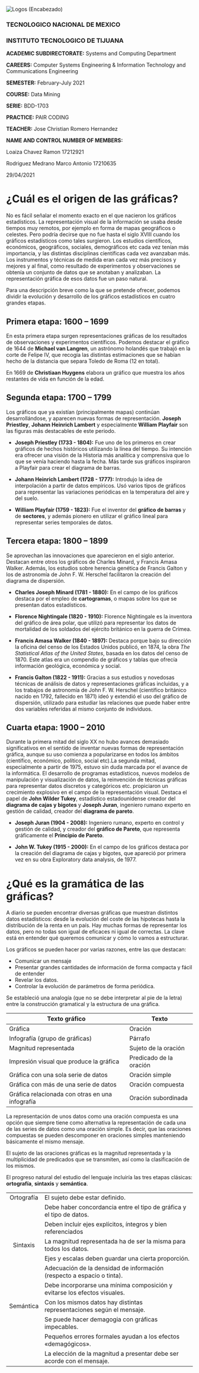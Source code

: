 ![Logos (Encabezado)](https://user-images.githubusercontent.com/38358997/111401323-4c5f8480-8686-11eb-8532-0679458bb51a.png)

### TECNOLOGICO NACIONAL DE MEXICO

### INSTITUTO TECNOLOGICO DE TIJUANA

**ACADEMIC SUBDIRECTORATE:** Systems and Computing Department

**CAREERS:** Computer Systems Engineering & Information Technology and Communications Engineering

**SEMESTER:** February-July 2021

**COURSE:** Data Mining

**SERIE:** BDD-1703

**PRACTICE:** PAIR CODING

**TEACHER:** Jose Christian Romero Hernandez

**NAME AND CONTROL NUMBER OF MEMBERS:**

Loaiza Chavez Ramon 17212921

Rodriguez Medrano Marco Antonio 17210635

29/04/2021

# ¿Cuál es el origen de las gráficas?

No es fácil señalar el momento exacto en el que nacieron los gráficos estadísticos. La representación visual de la información se usaba desde tiempos muy remotos, por ejemplo en forma de mapas geográficos o celestes. Pero podría decirse que no fue hasta el siglo XVIII cuando los gráficos estadísticos como tales surgieron. Los estudios científicos, económicos, geográficos, sociales, demográficos etc cada vez tenían más importancia, y las distintas disciplinas científicas cada vez avanzaban más. Los instrumentos y técnicas de medida eran cada vez más precisos y mejores y al final, como resultado de experimentos y observaciones se obtenía un conjunto de datos que se anotaban y analizaban. La representación gráfica de esos datos fue un paso natural.

Para una descripción breve como la que se pretende ofrecer, podemos dividir la evolución y desarrollo de los gráficos estadísticos en cuatro grandes etapas.


## Primera etapa: 1600 – 1699

En esta primera etapa surgen representaciones gráficas de los resultados de observaciones y experimentos científicos. Podemos destacar el gráfico de 1644 de **Michael van Langren**, un astrónomo holandés que trabajó en la corte de Felipe IV, que recogía las distintas estimaciones que se habían hecho de la distancia que separa Toledo de Roma (12 en total).

En 1669 de **Christiaan Huygens** elabora un gráfico que muestra los años restantes de vida en función de la edad.


## Segunda etapa: 1700 – 1799

Los gráficos que ya existían (principalmente mapas) continúan desarrollándose, y aparecen nuevas formas de representación. **Joseph Priestley**, **Johann Heinrich Lambert** y especialmente **William Playfair** son las figuras más destacables de este periodo.

* **Joseph Priestley (1733 - 1804):** Fue uno de los primeros en crear gráficos de hechos históricos utilizando la línea del tiempo. Su intención era ofrecer una visión de la Historia más analítica y comprensiva que lo que se venía haciendo hasta la fecha. Más tarde sus gráficos inspiraron a Playfair para crear el diagrama de barras.

* **Johann Heinrich Lambert (1728 - 1777):** Introdujo la idea de interpolación a partir de datos empíricos. Usó varios tipos de gráficos para representar las variaciones periódicas en la temperatura del aire y del suelo.

* **William Playfair (1759 - 1823):** Fue el inventor del **gráfico de barras** y de **sectores**, y además pionero en utilizar el gráfico lineal para representar series temporales de datos.


## Tercera etapa: 1800 – 1899

Se aprovechan las innovaciones que aparecieron en el siglo anterior. Destacan entre otros los gráficos de Charles Minard, y Francis Amasa Walker. Además, los estudios sobre herencia genética de Francis Galton y los de astronomía de John F. W. Herschel facilitaron la creación del diagrama de dispersión.

* **Charles Joseph Minard (1781 - 1880):** En el campo de los gráficos destaca por el empleo de **cartogramas**, o mapas sobre los que se presentan datos estadísticos.

* **Florence Nightingale (1820 - 1910):** Florence Nightingale es la inventora del gráfico de área polar, que utilizó para representar los datos de mortalidad de los soldados del ejército británico en la guerra de Crimea.

* **Francis Amasa Walker (1840 - 1897):** Destaca porque bajo su dirección la oficina del censo de los Estados Unidos publicó, en 1874, la obra *The Statistical Atlas of the United States*, basada en los datos del censo de 1870. Este atlas era un compendio de gráficos y tablas que ofrecía información geológica, económica y social.

* **Francis Galton (1822 - 1911):** Gracias a sus estudios y novedosas técnicas de análisis de datos y representaciones gráficas incluidas, y a los trabajos de astronomía de John F. W. Herschel (científico británico nacido en 1792, fallecido en 1871)  ideó y extendió el uso del gráfico de dispersión, utilizado para estudiar las relaciones que puede haber entre dos variables referidas al mismo conjunto de individuos.


## Cuarta etapa: 1900 – 2010

Durante la primera mitad del siglo XX no hubo avances demasiado significativos en el sentido de inventar nuevas formas de representación gráfica, aunque su uso comienza a popularizarse en todos los ámbitos (científico, económico, político, social etc).La segunda mitad, especialmente a partir de 1975,  estuvo sin duda marcada por el avance de la informática. El desarrollo de programas estadísticos, nuevos modelos de manipulación y visualización de datos, la reinvención de técnicas gráficas para representar datos discretos y categóricos etc. propiciaron un crecimiento explosivo en el campo de la representación visual. Destaca el papel de **John Wilder Tukey**, estadístico estadounidense creador del **diagrama de cajas y bigotes** y **Joseph Juran**, ingeniero rumano experto en gestión de calidad, creador del **diagrama de pareto**.

* **Joseph Juran (1904 - 2008):** Ingeniero rumano, experto en control y gestión de calidad, y creador del **gráfico de Pareto**, que representa gráficamente el **Principio de Pareto**.

* **John W. Tukey (1915 - 2000):** En el campo de los gráficos destaca por la creación del diagrama de cajas y bigotes, que apareció por primera vez en su obra Exploratory data analysis, de 1977.


# ¿Qué es la gramática de las gráficas?

A diario se pueden encontrar diversas gráficas que muestran distintos datos estadísticos: desde la evolución del coste de las hipotecas hasta la distribución de la renta en un país. Hay muchas formas de representar los datos, pero no todas son igual de eficaces ni igual de correctas. La clave está en entender qué queremos comunicar y cómo lo vamos a estructurar.

Los gráficos se pueden hacer por varias razones, entre las que destacan:
* Comunicar un mensaje
* Presentar grandes cantidades de información de forma compacta y fácil de entender
* Revelar los datos.
* Controlar la evolución de parámetros de forma periódica.

Se estableció una analogía (que no se debe interpretar al pie de la letra) entre la construcción gramatical y la estructura de una gráfica.

|                  Texto gráfico                  | Texto                   |
|-------------------------------------------------|-------------------------|
| Gráfica                                         | Oración                 |
| Infografía (grupo de gráficas)                  | Párrafo                 |
| Magnitud representada                           | Sujeto de la oración    |
| Impresión visual que produce la gráfica         | Predicado de la oración |
| Gráfica con una sola serie de datos             | Oración simple          |
| Gráfica con más de una serie de datos           | Oración compuesta       |
| Gráfica relacionada con otras en una infografía | Oración subordinada     |

La representación de unos datos como una oración compuesta es una opción que siempre tiene como alternativa la representación de cada una de las series de datos como una oración simple. Es decir, que las oraciones compuestas se pueden descomponer en oraciones simples manteniendo básicamente el mismo mensaje.

El sujeto de las oraciones gráficas es la magnitud representada y la multiplicidad de predicados que se transmiten, así como la clasificación de los mismos.

El progreso natural del estudio del lenguaje incluiría las tres etapas clásicas: **ortografía**, **sintaxis** y **semántica**.

|            |                                                                           |
|:----------:|---------------------------------------------------------------------------|
| Ortografía | El sujeto debe estar definido.                                            |
|            | Debe haber concordancia entre el tipo de gráfica y el tipo de datos.      |
|            | Deben incluir ejes explícitos, íntegros y bien referenciados              |
|  Sintaxis  | La magnitud representada ha de ser la misma para todos los datos.         |
|            | Ejes y escalas deben guardar una cierta proporción.                       |
|            | Adecuación de la densidad de información (respecto a espacio o tinta).    |
|            | Debe incorporarse una mínima composición y evitarse los efectos visuales. |
|  Semántica | Con los mismos datos hay distintas representaciones según el mensaje.     |
|            | Se puede hacer demagogia con gráficas impecables.                         |
|            | Pequeños errores formales ayudan a los efectos «demagógicos».             |
|            | La elección de la magnitud a presentar debe ser acorde con el mensaje.    |
